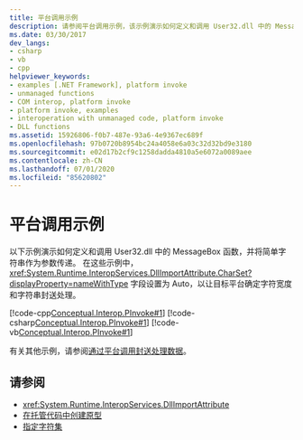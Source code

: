 ```yaml
---
title: 平台调用示例
description: 请参阅平台调用示例，该示例演示如何定义和调用 User32.dll 中的 MessageBox 函数。
ms.date: 03/30/2017
dev_langs:
- csharp
- vb
- cpp
helpviewer_keywords:
- examples [.NET Framework], platform invoke
- unmanaged functions
- COM interop, platform invoke
- platform invoke, examples
- interoperation with unmanaged code, platform invoke
- DLL functions
ms.assetid: 15926806-f0b7-487e-93a6-4e9367ec689f
ms.openlocfilehash: 97b0720b8954bc24a4058e6a03c32d32bd9e3180
ms.sourcegitcommit: e02d17b2cf9c1258dadda4810a5e6072a0089aee
ms.contentlocale: zh-CN
ms.lasthandoff: 07/01/2020
ms.locfileid: "85620802"
---
```

# <a name="platform-invoke-examples"></a>平台调用示例
以下示例演示如何定义和调用 User32.dll 中的 MessageBox 函数，并将简单字符串作为参数传递。 在这些示例中，<xref:System.Runtime.InteropServices.DllImportAttribute.CharSet?displayProperty=nameWithType> 字段设置为 Auto，以让目标平台确定字符宽度和字符串封送处理。  
  
 [!code-cpp[Conceptual.Interop.PInvoke#1](../../../samples/snippets/cpp/VS_Snippets_CLR/Conceptual.Interop.PInvoke/cpp/Example.cpp#1)]
 [!code-csharp[Conceptual.Interop.PInvoke#1](../../../samples/snippets/csharp/VS_Snippets_CLR/Conceptual.Interop.PInvoke/cs/Example1.cs#1)]
 [!code-vb[Conceptual.Interop.PInvoke#1](../../../samples/snippets/visualbasic/VS_Snippets_CLR/Conceptual.Interop.PInvoke/vb/Example1.vb#1)]  
  
 有关其他示例，请参阅[通过平台调用封送处理数据](marshaling-data-with-platform-invoke.md)。  
  
## <a name="see-also"></a>请参阅

- <xref:System.Runtime.InteropServices.DllImportAttribute>
- [在托管代码中创建原型](creating-prototypes-in-managed-code.md)
- [指定字符集](specifying-a-character-set.md)
